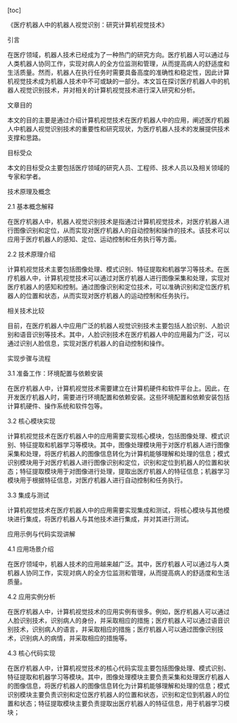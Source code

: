
[toc]                    
                
                
《医疗机器人中的机器人视觉识别：研究计算机视觉技术》

引言

在医疗领域，机器人技术已经成为了一种热门的研究方向。医疗机器人可以通过与人类机器人协同工作，实现对病人的全方位监测和管理，从而提高病人的舒适度和生活质量。然而，机器人在执行任务时需要具备高度的准确性和稳定性，因此计算机视觉技术成为机器人技术中不可或缺的一部分。本文旨在探讨医疗机器人中的机器人视觉识别技术，并对相关的计算机视觉技术进行深入研究和分析。

文章目的

本文的目的主要是通过介绍计算机视觉技术在医疗机器人中的应用，阐述医疗机器人中机器人视觉识别技术的重要性和研究现状，为医疗机器人技术的发展提供技术支撑和思路。

目标受众

本文的目标受众主要包括医疗领域的研究人员、工程师、技术人员以及相关领域的专家和学者。

技术原理及概念

2.1 基本概念解释

在医疗机器人中，机器人视觉识别技术是指通过计算机视觉技术，对医疗机器人进行图像识别和定位，从而实现对医疗机器人的自动控制和操作的技术。该技术可以应用于医疗机器人的感知、定位、运动控制和任务执行等方面。

2.2 技术原理介绍

计算机视觉技术主要包括图像处理、模式识别、特征提取和机器学习等技术。在医疗机器人中，计算机视觉技术可以通过对医疗机器人进行图像采集和处理，实现对医疗机器人的感知和控制。通过图像识别和定位技术，可以准确识别和定位医疗机器人的位置和状态，从而实现对医疗机器人的运动控制和任务执行。

相关技术比较

目前，在医疗机器人中应用广泛的机器人视觉识别技术主要包括人脸识别、人脸识别和语音识别等技术。其中，人脸识别技术在医疗机器人中的应用最为广泛，可以通过识别人脸信息，实现对医疗机器人的自动控制和操作。

实现步骤与流程

3.1 准备工作：环境配置与依赖安装

在医疗机器人中，计算机视觉技术需要建立在计算机硬件和软件平台上。因此，在开发医疗机器人时，需要进行环境配置和依赖安装。这些环境配置和依赖安装包括计算机硬件、操作系统和软件包等。

3.2 核心模块实现

计算机视觉技术在医疗机器人中的应用需要实现核心模块，包括图像处理、模式识别、特征提取和机器学习等模块。其中，图像处理模块用于对医疗机器人进行图像采集和处理，将医疗机器人的图像信息转化为计算机能够理解和处理的信息；模式识别模块用于对医疗机器人进行图像识别和定位，识别和定位到机器人的位置和状态；特征提取模块用于对图像进行处理，提取出医疗机器人的特征信息；机器学习模块用于根据特征信息，对医疗机器人进行自动控制和任务执行。

3.3 集成与测试

计算机视觉技术在医疗机器人中的应用需要实现集成和测试，将核心模块与其他模块进行集成，将医疗机器人与其他技术进行集成，并对其进行测试。

应用示例与代码实现讲解

4.1 应用场景介绍

在医疗领域中，机器人技术的应用越来越广泛。其中，医疗机器人可以通过与人类机器人协同工作，实现对病人的全方位监测和管理，从而提高病人的舒适度和生活质量。

4.2 应用实例分析

在医疗机器人中，计算机视觉技术的应用实例有很多。例如，医疗机器人可以通过人脸识别技术，识别病人的身份，并采取相应的措施；医疗机器人可以通过语音识别技术，识别病人的语言，并采取相应的措施；医疗机器人可以通过图像识别技术，识别病人的病情，并采取相应的措施等。

4.3 核心代码实现

在医疗机器人中，计算机视觉技术的核心代码实现主要包括图像处理、模式识别、特征提取和机器学习等模块。其中，图像处理模块主要负责采集和处理医疗机器人的图像信息，将医疗机器人的图像信息转化为计算机能够理解和处理的信息；模式识别模块主要负责识别和定位医疗机器人的位置和状态，识别和定位到机器人的位置和状态；特征提取模块主要负责提取出医疗机器人的特征信息，用于机器学习模块；

